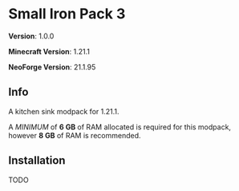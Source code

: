 # Small Iron Pack 3
**Version**: 1.0.0

**Minecraft Version**: 1.21.1

**NeoForge Version**: 21.1.95

## Info
A kitchen sink modpack for 1.21.1.

A *MINIMUM* of **6 GB** of RAM allocated is required for this modpack, however **8 GB** of RAM is recommended.

## Installation
TODO